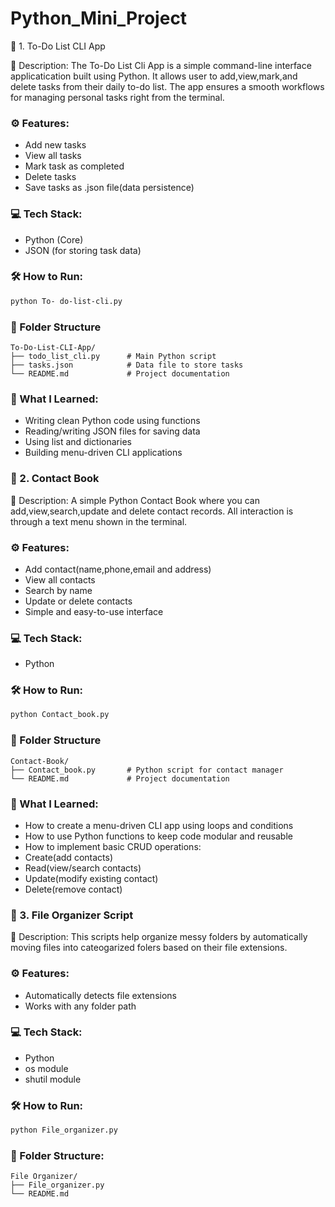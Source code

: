 # Python_Mini_Project

🧾 1. To-Do List CLI App

📄 Description:
The To-Do List Cli App is a simple command-line interface applicatication built using Python.
It allows user to add,view,mark,and delete tasks from their daily to-do list. The app ensures 
a smooth workflows for managing personal tasks right from the terminal.

### ⚙ Features:
- Add new tasks 
- View all tasks 
- Mark task as completed
- Delete tasks
- Save tasks as .json file(data persistence)

### 💻 Tech Stack:
- Python (Core)
- JSON (for storing task data)

### 🛠️ How to Run:
```bash
python To- do-list-cli.py
```

### 📁 Folder Structure 
```
To-Do-List-CLI-App/
├── todo_list_cli.py      # Main Python script
├── tasks.json            # Data file to store tasks
└── README.md             # Project documentation
```

### 🧠 What I Learned:
- Writing clean Python code using functions
- Reading/writing JSON files for saving data
- Using list and dictionaries
- Building menu-driven CLI applications


### 📒 2. Contact Book
📄 Description:
A simple Python Contact Book where you can add,view,search,update and delete contact records. All interaction is through a text menu shown in the terminal.

### ⚙ Features:
- Add contact(name,phone,email and address)
- View all contacts
- Search by name
- Update or delete contacts
- Simple and easy-to-use interface

### 💻 Tech Stack:
- Python

### 🛠️ How to Run:
```bash
python Contact_book.py
```

### 📁 Folder Structure 
```
Contact-Book/
├── Contact_book.py       # Python script for contact manager
└── README.md             # Project documentation
```

### 🧠 What I Learned:
- How to create a menu-driven CLI app using loops and conditions
- How to use Python functions to keep code modular and reusable
- How to implement basic CRUD operations:
- Create(add contacts)
- Read(view/search contacts)
- Update(modify existing contact)
- Delete(remove contact)

### 📒 3. File Organizer Script
📄 Description:
This scripts help organize messy folders by automatically moving files into cateogarized folers based on their file extensions.

### ⚙ Features:
- Automatically detects file extensions
- Works with any folder path

### 💻 Tech Stack:
- Python
- os module
- shutil module

### 🛠️ How to Run:
```bash
python File_organizer.py
```

### 📁 Folder Structure: 
```
File Organizer/
├── File_organizer.py      
└── README.md             
```





